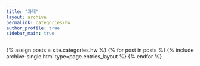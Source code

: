 ```yaml
---
title: "과제"
layout: archive
permalink: categories/hw
author_profile: true
sidebar_main: true
---
```



{% assign posts = site.categories.hw %}
{% for post in posts %} {% include archive-single.html type=page.entries_layout %} {% endfor %}